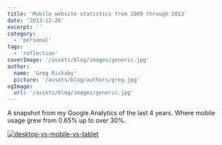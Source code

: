 ```yaml
---
title: 'Mobile website statistics from 2009 through 2013'
date: '2013-12-26'
excerpt: ''
category:
  - 'personal'
tags:
  - 'reflection'
coverImage: '/assets/blog/images/generic.jpg'
author:
  name: 'Greg Rickaby'
  picture: '/assets/blog/authors/greg.jpg'
ogImage:
  url: '/assets/blog/images/generic.jpg'
---
```


A snapshot from my Google Analytics of the last 4 years. Where mobile usage grew from 0.65% up to over 30%.

[![desktop-vs-mobile-vs-tablet](images/desktop-vs-mobile-vs-tablet.png)](https://gregrickaby.com/wp-content/uploads/2013/12/desktop-vs-mobile-vs-tablet.png)
